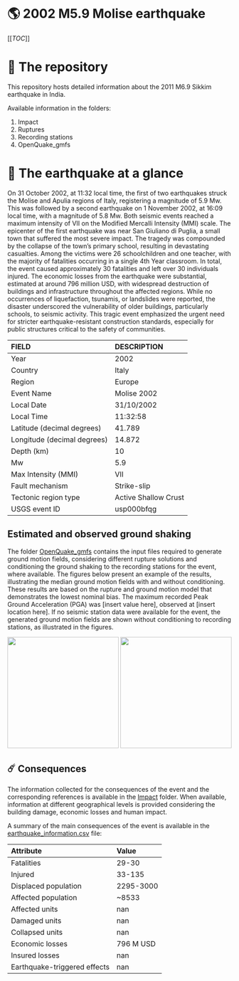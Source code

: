 # 🌎 2002 M5.9 Molise earthquake
[[_TOC_]]

# 📂 The repository

This repository hosts detailed information about the 2011 M6.9 Sikkim earthquake in India.

Available information in the folders:

1. Impact
2. Ruptures
3. Recording stations
4. OpenQuake_gmfs


# 🚀 The earthquake at a glance 

On 31 October 2002, at 11:32 local time, the first of two earthquakes struck the Molise and Apulia regions of Italy, registering a magnitude of 5.9 Mw. This was followed by a second earthquake on 1 November 2002, at 16:09 local time, with a magnitude of 5.8 Mw. Both seismic events reached a maximum intensity of VII on the Modified Mercalli Intensity (MMI) scale. The epicenter of the first earthquake was near San Giuliano di Puglia, a small town that suffered the most severe impact. The tragedy was compounded by the collapse of the town’s primary school, resulting in devastating casualties. Among the victims were 26 schoolchildren and one teacher, with the majority of fatalities occurring in a single 4th Year classroom. In total, the event caused approximately 30 fatalities and left over 30 individuals injured. The economic losses from the earthquake were substantial, estimated at around 796 million USD, with widespread destruction of buildings and infrastructure throughout the affected regions. While no occurrences of liquefaction, tsunamis, or landslides were reported, the disaster underscored the vulnerability of older buildings, particularly schools, to seismic activity. This tragic event emphasized the urgent need for stricter earthquake-resistant construction standards, especially for public structures critical to the safety of communities.

| FIELD | DESCRIPTION |
|:-------|:-------------|
| Year | 2002 |
| Country | Italy |
| Region | Europe |
| Event Name | Molise 2002 |
| Local Date | 31/10/2002 |
| Local Time | 11:32:58 |
| Latitude (decimal degrees) | 41.789 |
| Longitude (decimal degrees) | 14.872 |
| Depth (km) | 10 |
| Mw | 5.9 |
| Max Intensity (MMI) | VII |
| Fault mechanism | Strike-slip |
| Tectonic region type | Active Shallow Crust |
| USGS event ID | usp000bfqg |

## Estimated and observed ground shaking

The folder [OpenQuake_gmfs](./OpenQuake_gmfs/) contains the input files required to generate ground motion fields, considering different rupture solutions and conditioning the ground shaking to the recording stations for the event, where available. The figures below present an example of the results, illustrating the median ground motion fields with and without conditioning. These results are based on the rupture and ground motion model that demonstrates the lowest nominal bias. The maximum recorded Peak Ground Acceleration (PGA) was [insert value here], observed at [insert location here]. If no seismic station data were available for the event, the generated ground motion fields are shown without conditioning to recording stations, as illustrated in the figures.

<img src="./20021031_M5.74_Molise/4_OpenQuake_gmfs/median_gmf_stations_none.png" height="250">
<img src="./20021031_M5.74_Molise/4_OpenQuake_gmfs/median_gmf_stations_seismic.png" height="250">

## ☄️ Consequences

The information collected for the consequences of the event and the corresponding references is available in the [Impact](./Impact) folder. When available, information at different geographical levels is provided considering the building damage, economic losses and human impact.

A summary of the main consequences of the event is available in the [earthquake_information.csv](./earthquake_information.csv) file:

| Attribute | Value |
|:-------|:-------------|
| Fatalities | 29-30 |
| Injured | 33-135 |
| Displaced population | 2295-3000 |
| Affected population | ~8533 |
| Affected units | nan |
| Damaged units | nan |
| Collapsed units | nan |
| Economic losses | 796 M USD |
| Insured losses | nan |
| Earthquake-triggered effects | nan |